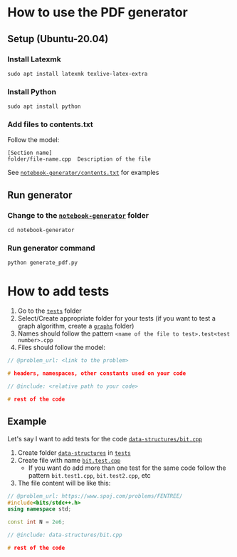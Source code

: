 # How to use the PDF generator

## Setup (Ubuntu-20.04)

### Install Latexmk
```
sudo apt install latexmk texlive-latex-extra
```

### Install Python
```
sudo apt install python
```

### Add files to contents.txt
Follow the model:
```
[Section name]
folder/file-name.cpp  Description of the file
```
See [```notebook-generator/contents.txt```](notebook-generator/contents.txt) for examples

## Run generator
### Change to the [```notebook-generator```](notebook-generator) folder
```
cd notebook-generator
```

### Run generator command
```
python generate_pdf.py
```

# How to add tests
1. Go to the [```tests```](tests) folder
2. Select/Create appropriate folder for your tests (if you want to test a graph algorithm, create a [```graphs```](tests/graphs) folder)
3. Names should follow the pattern 
```<name of the file to test>.test<test number>.cpp```
4. Files should follow the model:
```cpp
// @problem_url: <link to the problem>

# headers, namespaces, other constants used on your code

// @include: <relative path to your code>

# rest of the code
```

## Example
Let's say I want to add tests for the code [```data-structures/bit.cpp```](data-structures/bit.cpp)

1. Create folder [```data-structures```](tests/data-structures) in [```tests```](tests)
2. Create file with name [```bit.test.cpp```](tests/data-structures/bit.test.cpp)
    * If you want do add more than one test for the same code follow the pattern ```bit.test1.cpp```, ```bit.test2.cpp```, etc
3. The file content will be like this:
```cpp
// @problem_url: https://www.spoj.com/problems/FENTREE/
#include<bits/stdc++.h>
using namespace std;

const int N = 2e6;

// @include: data-structures/bit.cpp

# rest of the code
```
